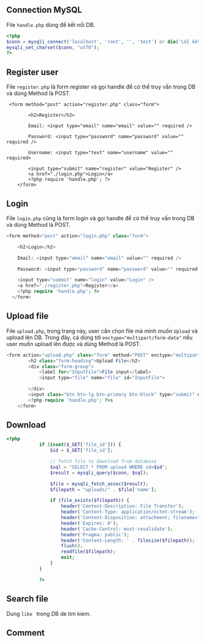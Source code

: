 ## Connection MySQL

File `handle.php` dùng để kết nối DB.
```php
<?php
$conn = mysqli_connect('localhost', 'root', '', 'test') or die('Lỗi kết nối');
mysqli_set_charset($conn, "utf8");
?>
```
## Register user

File `register.php` là form register và gọi handle để có thể truy vấn trong DB và dùng Method là POST.
```html, php
 <form method="post" action="register.php" class="form">

        <h2>Register</h2>

        Email: <input type="email" name="email" value="" required />

        Password: <input type="password" name="password" value="" required />

        Username: <input type="text" name="username" value="" required>

        <input type="submit" name="register" value="Register" />
        <a href="./login.php">Login</a>
        <?php require 'handle.php'; ?>
    </form>
```
## Login
File `login.php` cũng là form login và gọi handle để có thể truy vấn trong DB và dùng Method là POST.
```php
<form method="post" action="login.php" class="form">

    <h2>Login</h2>

    Email: <input type="email" name="email" value="" required />

    Password: <input type="password" name="password" value="" required />

    <input type="submit" name="login" value="Login" />
    <a href="./register.php">Register</a>
    <?php require 'handle.php'; ?>
  </form>
```
## Upload file

File `upload.php`, trong trang này, user cần chọn file mà mình muốn `Upload` và upload lên DB. Trong đây, cá dùng tới `enctype="multipart/form-data"` nếu user muốn upload lên được và dùng Method là POST.
```php
<form action="upload.php" class="form" method="POST" enctype="multipart/form-data">
        <h2 class="form-heading">Upload File</h2>
        <div class="form-group">
            <label for="InputFile">File input</label>
            <input type="file" name="file" id="InputFile">

        </div>
        <input class="btn btn-lg btn-primary btn-block" type="submit" name="upload" value="Upload" />
        <?php require 'handle.php'; ?>s
    </form>
```
## Download
```php
<?php
            if (isset($_GET['file_id'])) {
                $id = $_GET['file_id'];

                // fetch file to download from database
                $sql = "SELECT * FROM upload WHERE id=$id";
                $result = mysqli_query($conn, $sql);

                $file = mysqli_fetch_assoc($result);
                $filepath = "uploads/" . $file['name'];

                if (file_exists($filepath)) {
                    header('Content-Description: File Transfer');
                    header('Content-Type: application/octet-stream');
                    header('Content-Disposition: attachment; filename="' . basename($filepath) . '"');
                    header('Expires: 0');
                    header('Cache-Control: must-revalidate');
                    header('Pragma: public');
                    header('Content-Length: ' . filesize($filepath));
                    flush();
                    readfile($filepath);
                    exit;
                }
            }

            ?>
```
## Search file
Dung `like ` trong DB de tim kiem.
## Comment

```php

```